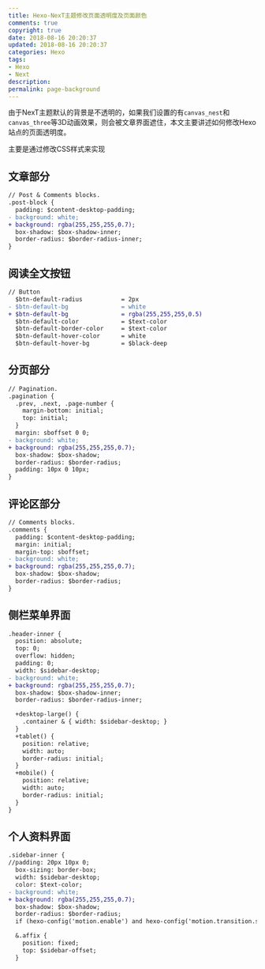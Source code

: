 ```yaml
---
title: Hexo-NexT主题修改页面透明度及页面颜色
comments: true
copyright: true
date: 2018-08-16 20:20:37
updated: 2018-08-16 20:20:37
categories: Hexo
tags: 
- Hexo
- Next
description:
permalink: page-background
---
```

由于NexT主题默认的背景是不透明的，如果我们设置的有`canvas_nest`和`canvas_three`等3D动画效果，则会被文章界面遮住，本文主要讲述如何修改Hexo站点的页面透明度。

<!-- more -->
主要是通过修改CSS样式来实现
## 文章部分
```diff 文件位置 ~Hexo根目录/themes/next/source/css/_schemes/Gemini/index.styl
// Post & Comments blocks.
.post-block {
  padding: $content-desktop-padding;
- background: white;
+ background: rgba(255,255,255,0.7);
  box-shadow: $box-shadow-inner;
  border-radius: $border-radius-inner;
}
```
## 阅读全文按钮
```diff 文件位置 ~Hexo根目录/themes/next/source/css/_variables/Pisces.styl
// Button
  $btn-default-radius           = 2px
- $btn-default-bg               = white
+ $btn-default-bg               = rgba(255,255,255,0.5)
  $btn-default-color            = $text-color
  $btn-default-border-color     = $text-color
  $btn-default-hover-color      = white
  $btn-default-hover-bg         = $black-deep
```
## 分页部分
```diff 文件位置 ~Hexo根目录/themes/next/source/css/_schemes/Gemini/index.styl
// Pagination.
.pagination {
  .prev, .next, .page-number {
    margin-bottom: initial;
    top: initial;
  }
  margin: sboffset 0 0;
- background: white;
+ background: rgba(255,255,255,0.7);
  box-shadow: $box-shadow;
  border-radius: $border-radius;
  padding: 10px 0 10px;
}
```
## 评论区部分
```diff 文件位置 ~Hexo根目录/themes/next/source/css/_schemes/Gemini/index.styl
// Comments blocks.
.comments {
  padding: $content-desktop-padding;
  margin: initial;
  margin-top: sboffset;
- background: white;
+ background: rgba(255,255,255,0.7);
  box-shadow: $box-shadow;
  border-radius: $border-radius;
}
```
## 侧栏菜单界面
```diff 文件位置 ~Hexo根目录/themes/next/source/css/_schemes/Pisces/_layout.styl
.header-inner {
  position: absolute;
  top: 0;
  overflow: hidden;
  padding: 0;
  width: $sidebar-desktop;
- background: white;
+ background: rgba(255,255,255,0.7);
  box-shadow: $box-shadow-inner;
  border-radius: $border-radius-inner;

  +desktop-large() {
    .container & { width: $sidebar-desktop; }
  }
  +tablet() {
    position: relative;
    width: auto;
    border-radius: initial;
  }
  +mobile() {
    position: relative;
    width: auto;
    border-radius: initial;
  }
}
```
## 个人资料界面
```diff 文件位置 ~Hexo根目录/themes/next/source/css/_schemes/Pisces/_sidebar.styl
.sidebar-inner {
//padding: 20px 10px 0;
  box-sizing: border-box;
  width: $sidebar-desktop;
  color: $text-color;
- background: white;
+ background: rgba(255,255,255,0.7);
  box-shadow: $box-shadow;
  border-radius: $border-radius;
  if (hexo-config('motion.enable') and hexo-config('motion.transition.sidebar')) { opacity: 0; }

  &.affix {
    position: fixed;
    top: $sidebar-offset;
  }
```
